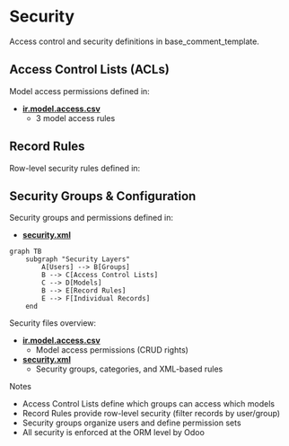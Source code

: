 # Security

Access control and security definitions in base_comment_template.

## Access Control Lists (ACLs)

Model access permissions defined in:
- **[ir.model.access.csv](../base_comment_template/security/ir.model.access.csv)**
  - 3 model access rules

## Record Rules

Row-level security rules defined in:

## Security Groups & Configuration

Security groups and permissions defined in:
- **[security.xml](../base_comment_template/security/security.xml)**

```mermaid
graph TB
    subgraph "Security Layers"
        A[Users] --> B[Groups]
        B --> C[Access Control Lists]
        C --> D[Models]
        B --> E[Record Rules]
        E --> F[Individual Records]
    end
```

Security files overview:
- **[ir.model.access.csv](../base_comment_template/security/ir.model.access.csv)**
  - Model access permissions (CRUD rights)
- **[security.xml](../base_comment_template/security/security.xml)**
  - Security groups, categories, and XML-based rules

Notes
- Access Control Lists define which groups can access which models
- Record Rules provide row-level security (filter records by user/group)
- Security groups organize users and define permission sets
- All security is enforced at the ORM level by Odoo
